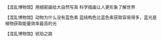 【混乱博物馆】用细密画给大自然写真
        科学插画让人更形象了解世界

【混乱博物馆】动物为什么没有蓝色素
        蓝结构色比蓝色素获取容易得多，蓝光是植物获取能量效率最高的光

【混乱博物馆】琥珀之路
        
